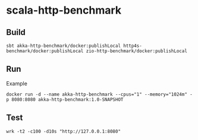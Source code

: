 # scala-http-benchmark

## Build

```
sbt akka-http-benchmark/docker:publishLocal http4s-benchmark/docker:publishLocal zio-http-benchmark/docker:publishLocal
```

## Run

Example

```
docker run -d --name akka-http-benchmark --cpus="1" --memory="1024m" -p 8080:8080 akka-http-benchmark:1.0-SNAPSHOT
```

## Test

```
wrk -t2 -c100 -d10s "http://127.0.0.1:8080"
```
